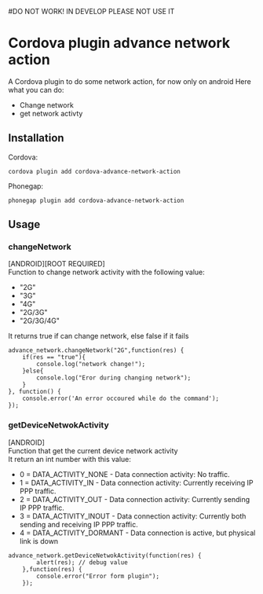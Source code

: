#DO NOT WORK! IN DEVELOP PLEASE NOT USE IT
# Cordova plugin advance network action

A Cordova plugin to do some network action, for now only on android
Here what you can do:
* Change network
* get network activty


## Installation

Cordova:
```
cordova plugin add cordova-advance-network-action
```

Phonegap:
```
phonegap plugin add cordova-advance-network-action
```

## Usage

### changeNetwork
[ANDROID][ROOT REQUIRED]  
Function to change network activity with the following value:  
* "2G"
* "3G"
* "4G"
* "2G/3G"
* "2G/3G/4G"

It returns true if can change network, else false if it fails

```
advance_network.changeNetwork("2G",function(res) {
    if(res == "true"){
        console.log("network change!");
    }else{
        console.log("Eror during changing network");
    }
}, function() {
    console.error('An error occoured while do the command');
});
```

### getDeviceNetwokActivity
[ANDROID]  
Function that get the current device network activity  
It return an int number with this value:
* 0 = DATA_ACTIVITY_NONE - Data connection activity: No traffic.  
* 1 = DATA_ACTIVITY_IN - Data connection activity: Currently receiving IP PPP traffic.  
* 2 = DATA_ACTIVITY_OUT - Data connection activity: Currently sending IP PPP traffic.  
* 3 = DATA_ACTIVITY_INOUT - Data connection activity: Currently both sending and receiving IP PPP traffic.  
* 4 = DATA_ACTIVITY_DORMANT - Data connection is active, but physical link is down  

```
advance_network.getDeviceNetwokActivity(function(res) {
        alert(res); // debug value
    },function(res) {
        console.error("Error form plugin");
    });
```
